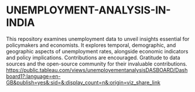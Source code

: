 # UNEMPLOYMENT-ANALYSIS-IN-INDIA
This repository examines unemployment data to unveil insights essential for policymakers and economists. It explores temporal, demographic, and geographic aspects of unemployment rates, alongside economic indicators and policy implications. Contributions are encouraged. Gratitude to data sources and the open-source community for their invaluable contributions.
https://public.tableau.com/views/unemployementanalysisDASBOARD/Dashboard1?:language=en-GB&publish=yes&:sid=&:display_count=n&:origin=viz_share_link
